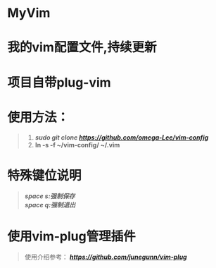 # MyVim  
# 我的vim配置文件,持续更新  
# 项目自带plug-vim  
# 使用方法：
> 1. ***sudo git clone https://github.com/omega-Lee/vim-config***  
> 2. **ln -s -f ~/vim-config/ ~/.vim**  

# 特殊键位说明
> ***space s:强制保存***     
> ***space q:强制退出***     

# 使用vim-plug管理插件
>使用介绍参考： ***https://github.com/junegunn/vim-plug***
